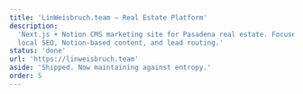 ```yaml
---
title: 'LinWeisbruch.team — Real Estate Platform'
description:
  'Next.js + Notion CMS marketing site for Pasadena real estate. Focused on
  local SEO, Notion-based content, and lead routing.'
status: 'done'
url: 'https://linweisbruch.team'
aside: 'Shipped. Now maintaining against entropy.'
order: 5
---
```

